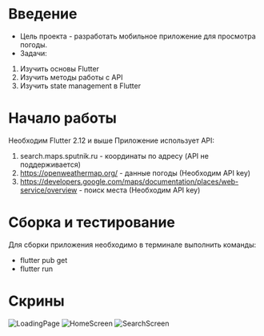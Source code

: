 # Введение 
- Цель проекта - разработать мобильное приложение для просмотра погоды.
- Задачи:
1. Изучить основы Flutter
2. Изучить методы работы с API
3. Изучить state management в Flutter

# Начало работы
Необходим Flutter 2.12 и выше
Приложение использует API:
1. search.maps.sputnik.ru - координаты по адресу (API не поддерживается)
2. https://openweathermap.org/ - данные погоды (Необходим API key)
3. https://developers.google.com/maps/documentation/places/web-service/overview - поиск места (Необходим API key)

# Сборка и тестирование
Для сборки приложения необходимо в терминале выполнить команды:
- flutter pub get
- flutter run

# Скрины
![LoadingPage](https://user-images.githubusercontent.com/80877621/196799182-cb22c161-0775-41c7-b2a8-c5b5368575e2.png)
![HomeScreen](https://user-images.githubusercontent.com/80877621/196799212-c8749407-4389-45d2-bafe-586ef88d6b5e.png)
![SearchScreen](https://user-images.githubusercontent.com/80877621/196799249-95f79e79-3d2b-411b-8eb5-4cf51fd70a2a.png)

